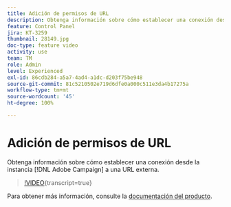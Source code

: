 ```yaml
---
title: Adición de permisos de URL
description: Obtenga información sobre cómo establecer una conexión desde la instancia de Adobe Campaign a una URL externa.
feature: Control Panel
jira: KT-3259
thumbnail: 28149.jpg
doc-type: feature video
activity: use
team: TM
role: Admin
level: Experienced
exl-id: 86cdb284-a5a7-4ad4-a1dc-d203f75be948
source-git-commit: 81c5210502e719d6dfe0a000c511e3da4b17275a
workflow-type: tm+mt
source-wordcount: '45'
ht-degree: 100%

---
```


# Adición de permisos de URL

Obtenga información sobre cómo establecer una conexión desde la instancia [!DNL Adobe Campaign] a una URL externa.

>[!VIDEO](https://video.tv.adobe.com/v/28149?learn=on){transcript=true}

Para obtener más información, consulte la [documentación del producto](https://experienceleague.adobe.com/docs/control-panel/using/performance-monitoring/url-permissions.html?lang=es).
